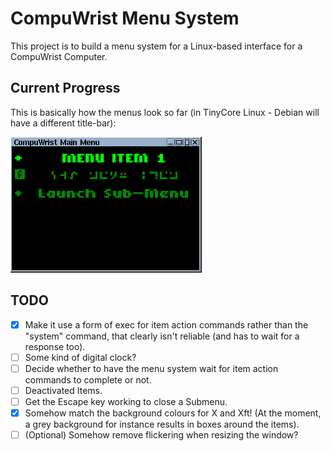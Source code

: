 # CompuWrist Menu System
This project is to build a menu system for a Linux-based interface for a CompuWrist Computer.

## Current Progress
This is basically how the menus look so far (in TinyCore Linux - Debian will have a different title-bar):

![TinyCore Screenshot](ss_tc.png)

## TODO
- [X] Make it use a form of exec for item action commands rather than the "system" command, that clearly isn't reliable (and has to wait for a response too).
- [ ] Some kind of digital clock?
- [ ] Decide whether to have the menu system wait for item action commands to complete or not.
- [ ] Deactivated Items.
- [ ] Get the Escape key working to close a Submenu.
- [X] Somehow match the background colours for X and Xft!  (At the moment, a grey background for instance results in boxes around the items).
- [ ] \(Optional) Somehow remove flickering when resizing the window?
